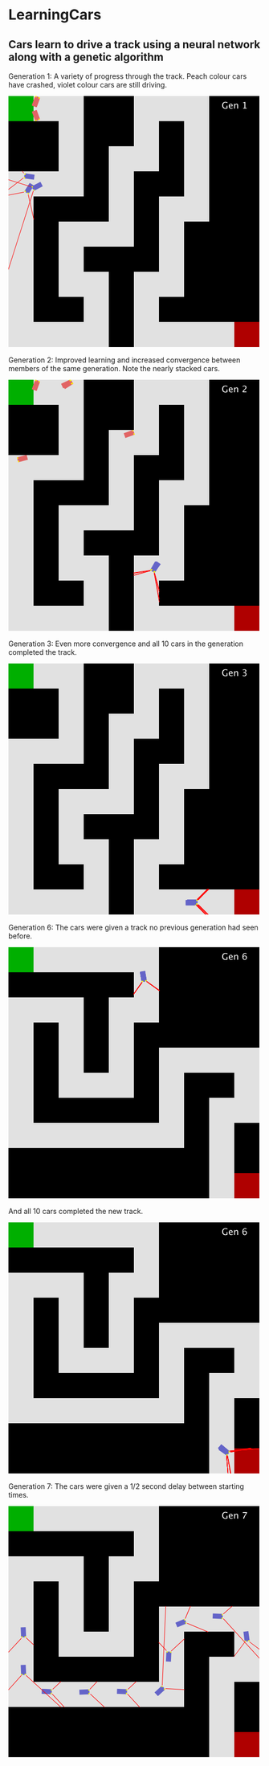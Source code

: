 # LearningCars
## Cars learn to drive a track using a neural network along with a genetic algorithm


Generation 1: A variety of progress through the track. Peach colour cars have crashed, violet colour cars are still driving.

![Image of Gen1](https://github.com/chacook/LearningCars/blob/master/img/gen1.png)


Generation 2: Improved learning and increased convergence between members of the same generation. Note the nearly stacked cars.

![Image of Gen2](https://github.com/chacook/LearningCars/blob/master/img/gen2.png)


Generation 3: Even more convergence and all 10 cars in the generation completed the track.

![Image of Gen3](https://github.com/chacook/LearningCars/blob/master/img/gen3.png)


Generation 6: The cars were given a track no previous generation had seen before.

![Image of Gen6](https://github.com/chacook/LearningCars/blob/master/img/gen6.png)


And all 10 cars completed the new track.

![Image of Gen6](https://github.com/chacook/LearningCars/blob/master/img/gen6-completed.png)


Generation 7: The cars were given a 1/2 second delay between starting times.

![Image of Gen7](https://github.com/chacook/LearningCars/blob/master/img/gen7-new.png)
